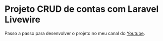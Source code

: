 # Projeto CRUD de contas com Laravel Livewire

Passo a passo para desenvolver o projeto no meu canal do [Youtube](https://www.youtube.com/channel/UCjdFpE5r8ydl6G1Opg-qgGQ).